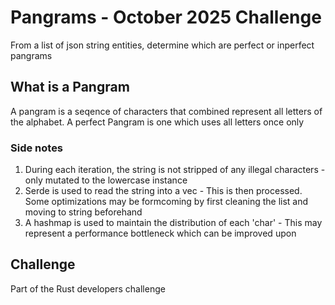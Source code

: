# Pangrams - October 2025 Challenge

From a list of json string entities, determine which are perfect or inperfect pangrams

## What is a Pangram

A pangram is a seqence of characters that combined represent all letters of the alphabet. A perfect Pangram is one which uses all letters once only

### Side notes

1. During each iteration, the string is not stripped of any illegal characters - only mutated to the lowercase instance
2. Serde is used to read the string into a vec<Value> - This is then processed. Some optimizations may be formcoming by first cleaning the list and moving to string beforehand
3. A hashmap is used to maintain the distribution of each 'char' - This may represent a performance bottleneck which can be improved upon

## Challenge

Part of the Rust developers challenge

